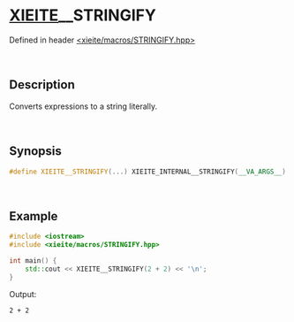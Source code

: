 # [XIEITE](../xieite.md)\_\_STRINGIFY
Defined in header [<xieite/macros/STRINGIFY.hpp>](../../include/xieite/macros/STRINGIFY.hpp)

&nbsp;

## Description
Converts expressions to a string literally.

&nbsp;

## Synopsis
```cpp
#define XIEITE__STRINGIFY(...) XIEITE_INTERNAL__STRINGIFY(__VA_ARGS__)
```

&nbsp;

## Example
```cpp
#include <iostream>
#include <xieite/macros/STRINGIFY.hpp>

int main() {
    std::cout << XIEITE__STRINGIFY(2 + 2) << '\n';
}
```
Output:
```
2 + 2
```
